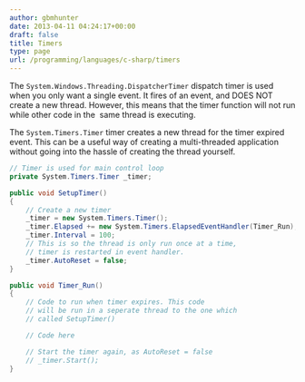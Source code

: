 ```yaml
---
author: gbmhunter
date: 2013-04-11 04:24:17+00:00
draft: false
title: Timers
type: page
url: /programming/languages/c-sharp/timers
---
```


The `System.Windows.Threading.DispatcherTimer` dispatch timer is used when you only want a single event. It fires of an event, and DOES NOT create a new thread. However, this means that the timer function will not run while other code in the  same thread is executing.

The `System.Timers.Timer` timer creates a new thread for the timer expired event. This can be a useful way of creating a multi-threaded application without going into the hassle of creating the thread yourself.

```c#
// Timer is used for main control loop
private System.Timers.Timer _timer;

public void SetupTimer()
{
    // Create a new timer
    _timer = new System.Timers.Timer();
    _timer.Elapsed += new System.Timers.ElapsedEventHandler(Timer_Run);
    _timer.Interval = 100;
    // This is so the thread is only run once at a time,
    // timer is restarted in event handler.
    _timer.AutoReset = false;
}

public void Timer_Run()
{
    // Code to run when timer expires. This code
    // will be run in a seperate thread to the one which
    // called SetupTimer()

    // Code here

    // Start the timer again, as AutoReset = false
    // _timer.Start();
}
```
